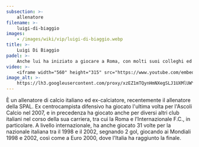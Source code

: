 ```yaml
---
subsection: >-
    allenatore
filename: >-
    luigi-di-biaggio
images:
    - /images/wiki/vip/luigi-di-biaggio.webp
title: >-
    Luigi Di Biaggio
padel: >-
    Anche lui ha iniziato a giocare a Roma, con molti suoi colleghi ed amici, partecipando a diverse competizioni solidali. Ha anche fatto montare quattro campi al circolo del porto turistico di Pescara.
video: >-
    <iframe width="560" height="315" src="https://www.youtube.com/embed/iBnh1Hngs2E" title="YouTube video player" frameborder="0" allow="accelerometer; autoplay; clipboard-write; encrypted-media; gyroscope; picture-in-picture" allowfullscreen></iframe>
image_alt: >-
    https://lh3.googleusercontent.com/proxy/xzEZ1mTQynHmNXegSLJ1UXMlUWY9mv34ak2l0M_t4b6fhkTYzIXyusE3DKxDr7od-G7OlfMytMZb8TLgTcg1iXKSdrKVQAV3qljeuGevLxzcd6LsqIH-ZJcfG__sx569
---
```

È un allenatore di calcio italiano ed ex-calciatore, recentemente il allenatore della SPAL. Ex centrocampista difensivo ha giocato l'ultima volta per l'Ascoli Calcio nel 2007, e in precedenza ha giocato anche per diversi altri club italiani nel corso della sua carriera, tra cui la Roma e l’Internazionale F.C., in particolare. A livello internazionale, ha anche giocato 31 volte per la nazionale italiana tra il 1998 e il 2002, segnando 2 gol, giocando ai Mondiali 1998 e 2002, così come a Euro 2000, dove l'Italia ha raggiunto la finale.